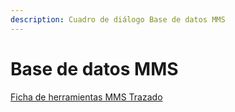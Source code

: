 ```yaml
---
description: Cuadro de diálogo Base de datos MMS
---
```


# Base de datos MMS

[Ficha de herramientas MMS Trazado](./)

